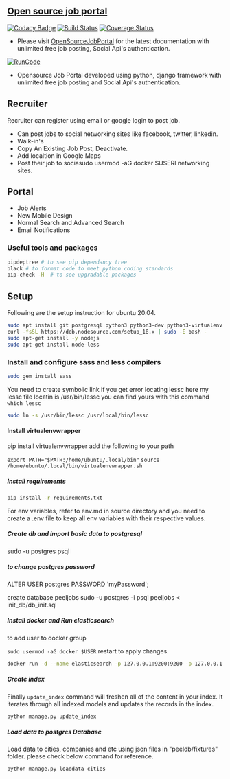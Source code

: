 ## [Open source job portal](https://peeljobs.com)

[![Codacy Badge](https://api.codacy.com/project/badge/Grade/105a3bf03bec4cfbac70d7c30e574bea)](https://www.codacy.com/manual/ashwin/opensource-job-portal?utm_source=github.com&utm_medium=referral&utm_content=MicroPyramid/opensource-job-portal&utm_campaign=Badge_Grade)
[![Build Status](https://travis-ci.org/MicroPyramid/opensource-job-portal.svg?branch=master)](https://travis-ci.org/MicroPyramid/opensource-job-portal)
[![Coverage Status](https://coveralls.io/repos/github/MicroPyramid/opensource-job-portal/badge.svg?branch=master)](https://coveralls.io/github/MicroPyramid/opensource-job-portal?branch=master)

- Please visit [OpenSourceJobPortal](https://opensource-job-portal.readthedocs.io/en/latest/) for the latest documentation with unlimited free job posting, Social Api's authentication.

[![RunCode](https://runcode-app-public.s3.amazonaws.com/images/dark_btn.png)](https://runcode.io/)

- Opensource Job Portal developed using python, django framework with unlimited free job posting and Social Api's authentication.

## Recruiter

Recruiter can register using email or google login to post job.

- Can post jobs to social networking sites like facebook, twitter, linkedin.
- Walk-in's
- Copy An Existing Job Post, Deactivate.
- Add localtion in Google Maps
- Post their job to sociasudo usermod -aG docker $USERl networking sites.

## Portal

- Job Alerts
- New Mobile Design
- Normal Search and Advanced Search
- Email Notifications

### Useful tools and packages

```sh
pipdeptree # to see pip dependancy tree
black # to format code to meet python coding standards
pip-check -H  # to see upgradable packages
```

## Setup

Following are the setup instruction for ubuntu 20.04.

```bash
sudo apt install git postgresql python3 python3-dev python3-virtualenv build-essential ruby ruby-dev gem redis-server memcached redis-tools -y
curl -fsSL https://deb.nodesource.com/setup_18.x | sudo -E bash -
sudo apt-get install -y nodejs
sudo apt-get install node-less
```

### Install and configure sass and less compilers

```bash
sudo gem install sass
```

You need to create symbolic link if you get error locating lessc
here my lessc file locatin is /usr/bin/lessc
you can find yours with this command `which lessc`

```bash
sudo ln -s /usr/bin/lessc /usr/local/bin/lessc
```

#### Install virtualenvwrapper

pip install virtualenvwrapper
add the following to your path

```export PATH="$PATH:/home/ubuntu/.local/bin"```
```source /home/ubuntu/.local/bin/virtualenvwrapper.sh```

##### Install requirements

```bash
pip install -r requirements.txt
```

For env variables, refer to env.md in source directory and you need to create a .env file to keep all env variables with their respective values.

##### Create db and import basic data to postgresql

sudo -u postgres psql

##### to change postgres password

ALTER USER postgres PASSWORD 'myPassword';

create database peeljobs
sudo -u postgres -i psql peeljobs < init_db/db_init.sql

##### Install docker and Run elasticsearch

to add user to docker group

```sudo usermod -aG docker $USER```
restart to apply changes.

```bash
docker run -d --name elasticsearch -p 127.0.0.1:9200:9200 -p 127.0.0.1:9300:9300 -e "discovery.type=single-node" docker.elastic.co/elasticsearch/elasticsearch:7.17.6
```

##### Create index

Finally `update_index` command will freshen all of the content in your index. It iterates through all indexed models and updates the records in the index.

```bash
python manage.py update_index
```

##### Load data to postgres Database

Load data to cities, companies and etc using json files in "peeldb/fixtures" folder. please check below command for reference.

`python manage.py loaddata cities`

